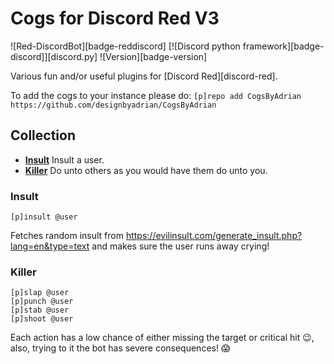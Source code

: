 # Cogs for Discord Red V3

![Red-DiscordBot][badge-reddiscord]
[![Discord python framework][badge-discord]][discord.py]
![Version][badge-version]

Various fun and/or useful plugins for [Discord Red][discord-red].

To add the cogs to your instance please do: `[p]repo add CogsByAdrian https://github.com/designbyadrian/CogsByAdrian`

## Collection

- **[Insult](#insult)** Insult a user.
- **[Killer](#killer)** Do unto others as you would have them do unto you.

### <a name="insult"></a>Insult

```
[p]insult @user
```

Fetches random insult from https://evilinsult.com/generate_insult.php?lang=en&type=text and makes sure the user runs away crying!

### <a name="killer"></a>Killer

```
[p]slap @user
[p]punch @user
[p]stab @user
[p]shoot @user
```

Each action has a low chance of either missing the target or critical hit 😉, also, trying to it the bot has severe consequences! 😱

```
